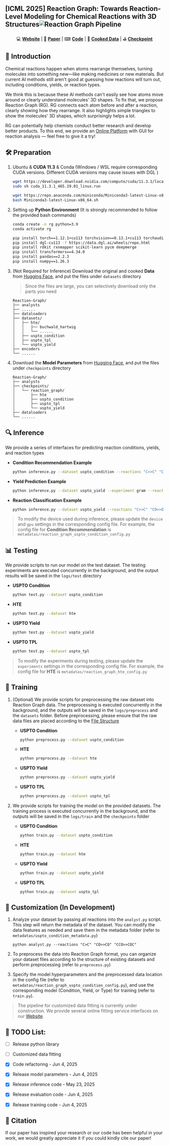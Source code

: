 ## [ICML 2025] Reaction Graph: Towards Reaction-Level Modeling for Chemical Reactions with 3D Structures![Reaction Graph Pipeline](figures/pipeline.jpg)

<div align="center">
  💻 <a href="http://molecule-factory.com/"><strong>Website</strong></a> | 
  📃 <a href="https://openreview.net/pdf?id=V6fBMFduGS"><strong>Paper</strong></a> | 
  ⌨ <a href="https://github.com/Shadow-Dream/Reaction-Graph"><strong>Code</strong></a> |
  🥧 <a href="https://huggingface.co/datasets/reactiongraph/ReactionGraph"><strong>Cooked Data</strong></a> | 
  ⛳ <a href="https://huggingface.co/reactiongraph/ReactionGraph"><strong>Checkpoint</strong></a>
</div>

## 👋 Introduction
Chemical reactions happen when atoms rearrange themselves, turning molecules into something new—like making medicines or new materials. But current AI methods still aren't good at guessing how reactions will turn out, including conditions, yields, or reaction types.

We think this is because these AI methods can't easily see how atoms move around or clearly understand molecules' 3D shapes. To fix that, we propose Reaction Graph (RG). RG connects each atom before and after a reaction, clearly showing how they rearrange. It also highlights simple triangles to show the molecules' 3D shapes, which surprisingly helps a lot.

RG can potentially help chemists conduct better research and develop better products. To this end, we provide an [Online Platform](http://molecule-factory.com/) with GUI for reaction analysis — feel free to give it a try! 

## 🛠 Preparation

1. Ubuntu & **CUDA 11.3** & Conda (Windows / WSL require corresponding CUDA versions. Different CUDA versions may cause issues with DGL )

    ```bash
    wget https://developer.download.nvidia.com/compute/cuda/11.3.1/local_installers/cuda_11.3.1_465.19.01_linux.run
    sudo sh cuda_11.3.1_465.19.01_linux.run

    wget https://repo.anaconda.com/miniconda/Miniconda3-latest-Linux-x86_64.sh
    bash Miniconda3-latest-Linux-x86_64.sh
    ```

2. Setting up **Python Environment** (It is strongly recommended to follow the provided bash commands)

    ```bash
    conda create -n rg python=3.9
    conda activate rg

    pip install torch==1.12.1+cu113 torchvision==0.13.1+cu113 torchaudio==0.12.1 --extra-index-url https://download.pytorch.org/whl/cu113
    pip install dgl-cu113 -f https://data.dgl.ai/wheels/repo.html
    pip install rdkit rxnmapper scikit-learn pycm deepmerge
    pip install transformers==4.34.0
    pip install pandas==2.2.3
    pip install numpy==1.26.3
    ```

3. (Not Required for Inference) Download the original and cooked **Data** from [Hugging Face](https://huggingface.co/datasets/reactiongraph/ReactionGraph), and put the files under `datasets` directory
    > Since the files are large, you can selectively download only the parts you need

    ```
    Reaction-Graph/
    ├── analysts
    ├── ......
    ├── dataloaders
    ├── datasets/
    │   ├── hte/
    │   │   ├── buchwald_hartwig
    │   │   └── ......
    │   ├── uspto_condition
    │   ├── uspto_tpl
    │   └── uspto_yield
    ├── encoders
    └── ......
    ```

4. Download the **Model Parameters** from [Hugging Face](https://huggingface.co/reactiongraph/ReactionGraph), and put the files under `checkpoints` directory
    ```
    Reaction-Graph/
    ├── analysts
    ├── checkpoints/
    │   └── reaction_graph/
    │       ├── hte
    │       ├── uspto_condition
    │       ├── uspto_tpl
    │       └── uspto_yield
    ├── dataloaders
    └── ......
    ```
## 🔍 Inference

We provide a series of interfaces for predicting reaction conditions, yields, and reaction types

- **Condition Recommendation Example**
    ```bash
    python inference.py --dataset uspto_condition --reactions "C>>C" "CO>>OC" "CCO>>COC"
    ```
- **Yield Prediction Example**
    ```bash
    python inference.py --dataset uspto_yield --experiment gram --reactions "C>>C" "CO>>OC" "CCO>>COC"
    ```
- **Reaction Classification Example**
    ```bash
    python inference.py --dataset uspto_yield --reactions "C>>C" "CO>>OC" "CCO>>COC"
    ```

> To modify the device used during inference, please update the `device` and `gpu` settings in the corresponding config file. For example, the config file for **Condition Recommendation** is `metadatas/reaction_graph_uspto_condition_config.py`

## 📊 Testing

We provide scripts to run our model on the test dataset. The testing experiments are executed concurrently in the background, and the output results will be saved in the `logs/test` directory


- **USPTO Condition**
    ```bash
    python test.py --dataset uspto_condition
    ```
- **HTE**
    ```bash
    python test.py --dataset hte
    ```
- **USPTO Yield**
    ```bash
    python test.py --dataset uspto_yield
    ```
- **USPTO TPL**
    ```bash
    python test.py --dataset uspto_tpl
    ```

> To modify the experiments during testing, please update the `experiments` settings in the corresponding config file. For example, the config file for **HTE** is `metadatas/reaction_graph_hte_config.py`

## 🚀 Training
1. (Optional) We provide scripts for preprocessing the raw dataset into Reaction Graph data. The preprocessing is executed concurrently in the background, and the outputs will be saved in the `logs/preprocess` and the `datasets` folder. Before preprocessing, please ensure that the raw data files are placed according to the  [File Structure](https://huggingface.co/datasets/reactiongraph/ReactionGraph/tree/main)

    - **USPTO Condition**
        ```bash
        python preprocess.py --dataset uspto_condition
        ```
    - **HTE**
        ```bash
        python preprocess.py --dataset hte
        ```
    - **USPTO Yield**
        ```bash
        python preprocess.py --dataset uspto_yield
        ```
    - **USPTO TPL**
        ```bash
        python preprocess.py --dataset uspto_tpl
        ```

2. We provide scripts for training the model on the provided datasets. The training process is executed concurrently in the background, and the outputs will be saved in the `logs/train` and the `checkpoints` folder

    - **USPTO Condition**
        ```bash
        python train.py --dataset uspto_condition
        ```
    - **HTE**
        ```bash
        python train.py --dataset hte
        ```
    - **USPTO Yield**
        ```bash
        python train.py --dataset uspto_yield
        ```
    - **USPTO TPL**
        ```bash
        python train.py --dataset uspto_tpl
        ```
## 🎨 Customization (In Development)
1. Analyze your dataset by passing all reactions into the `analyst.py` script. This step will return the metadata of the dataset. You can modify the data features as needed and save them in the metadata folder (refer to `metadatas/uspto_condition_metadata.py`)
    ```
    python analyst.py --reactions "C>C" "CO>>CO" "CCO>>COC"
    ```

2. To preprocess the data into Reaction Graph format, you can organize your dataset files according to the structure of existing datasets and perform preprocessing (refer to `preprocess.py`)

3. Specify the model hyperparameters and the preprocessed data location in the config file (refer to `metadatas/reaction_graph_uspto_condition_config.py`), and use the corresponding model (Condition, Yield, or Type) for training (refer to `train.py`).

> The pipeline for customized data fitting is currently under construction. We provide several online fitting service interfaces on our [Website](http://molecule-factory.com/).

## 📜 TODO List:
- [ ] Release python library

- [ ] Customized data fitting

- [x] Code refactoring - Jun 4, 2025

- [x] Release model parameters - Jun 4, 2025

- [x] Release inference code - May 23, 2025

- [x] Release evaluation code - Jun 4, 2025

- [x] Release training code - Jun 4, 2025

## 📝 Citation
If our paper has inspired your research or our code has been helpful in your work, we would greatly appreciate it if you could kindly cite our paper!

<!-- ```bibtex
@inproceedings{jianreaction,
  title={Reaction Graph: Towards Reaction-Level Modeling for Chemical Reactions with 3D Structures},
  author={Jian, Yingzhao and Zhang, Yue and Wei, Ying and Fan, Hehe and Yang, Yi},
  booktitle={Forty-second International Conference on Machine Learning}
}
``` -->

